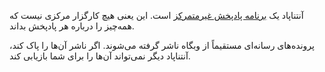 آنتناپاد یک [برنامه پادپخش غیرمتمرکز](/documentation/general/central-distributed) است. این یعنی هیچ کارگزار مرکزی نیست که همه‌چیز را درباره هر پادپخش بداند.

پرونده‌های رسانه‌ای مستقیماً از وبگاه ناشر گرفته می‌شوند. اگر ناشر آن‌ها را پاک کند، آنتناپاد دیگر نمی‌تواند آن‌ها را برای شما بازیابی کند.
